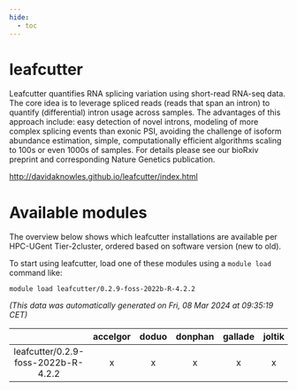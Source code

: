 ```yaml
---
hide:
  - toc
---
```


leafcutter
==========


Leafcutter quantifies RNA splicing variation using short-read RNA-seq data.  The core idea is to leverage spliced reads (reads that span an intron) to quantify (differential)  intron usage across samples. The advantages of this approach include: easy detection of novel introns,  modeling of more complex splicing events than exonic PSI, avoiding the challenge of isoform abundance  estimation, simple, computationally efficient algorithms scaling to 100s or even 1000s of samples. For details please see our bioRxiv preprint and corresponding Nature Genetics publication.

http://davidaknowles.github.io/leafcutter/index.html
# Available modules


The overview below shows which leafcutter installations are available per HPC-UGent Tier-2cluster, ordered based on software version (new to old).

To start using leafcutter, load one of these modules using a `module load` command like:

```shell
module load leafcutter/0.2.9-foss-2022b-R-4.2.2
```

*(This data was automatically generated on Fri, 08 Mar 2024 at 09:35:19 CET)*  

| |accelgor|doduo|donphan|gallade|joltik|skitty|
| :---: | :---: | :---: | :---: | :---: | :---: | :---: |
|leafcutter/0.2.9-foss-2022b-R-4.2.2|x|x|x|x|x|x|
